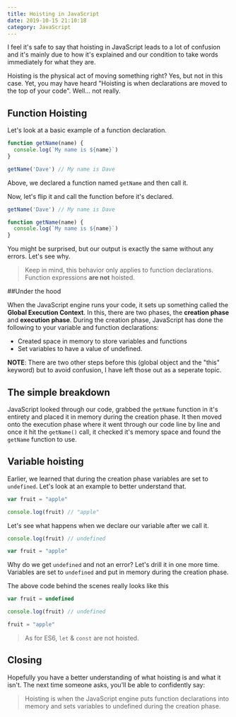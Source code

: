```yaml
---
title: Hoisting in JavaScript
date: 2019-10-15 21:10:18
category: JavaScript
---
```


I feel it's safe to say that hoisting in JavaScript leads to a lot of confusion and it's mainly due to how it's explained and our condition to take words immediately for what they are. 

Hoisting is the physical act of moving something right? Yes, but not in this case. Yet, you may have heard "Hoisting is when declarations are moved to the top of your code". Well... not really. 

## Function Hoisting 

Let's look at a basic example of a function declaration.


```javascript
function getName(name) {
  console.log(`My name is ${name}`)
}

getName('Dave') // My name is Dave
```

Above, we declared a function named `getName` and then call it.

Now, let's flip it and call the function before it's declared. 

```javascript
getName('Dave') // My name is Dave

function getName(name) {
  console.log(`My name is ${name}`)
}
```

You might be surprised, but our output is exactly the same without any errors. Let's see why. 

> Keep in mind, this behavior only applies to function declarations. Function expressions **are not** hoisted. 

##Under the hood

When the JavaScript engine runs your code, it sets up something called the **Global Execution Context**. In this, there are two phases, the **creation phase** and **execution phase**. During the creation phase, JavaScript has done the following to your variable and function declarations:

- Created space in memory to store variables and functions
- Set variables to have a value of undefined.

 **NOTE**: There are two other steps before this (global object and the "this" keyword) but to avoid confusion, I have left those out as a seperate topic.

## The simple breakdown

JavaScript looked through our code, grabbed the `getName` function in it's entirety and placed it in memory during the creation phase. It then moved onto the execution phase where it went through our code line by line and once it hit the `getName()` call, it checked it's memory space and found the `getName` function to use.

## Variable hoisting

Earlier, we learned that during the creation phase variables are set to `undefined`. Let's look at an example to better understand that. 

```javascript
var fruit = "apple"

console.log(fruit) // "apple"
```

Let's see what happens when we declare our variable after we call it. 

```javascript
console.log(fruit) // undefined

var fruit = "apple"
```

Why do we get `undefined` and not an error? Let's drill it in one more time. Variables are set to `undefined` and put in memory during the creation phase. 

The above code behind the scenes really looks like this


```javascript
var fruit = undefined

console.log(fruit) // undefined

fruit = "apple"
```

> As for ES6, `let` & `const` are not hoisted. 

## Closing

Hopefully you have a better understanding of what hoisting is and what it isn't. The next time someone asks, you'll be able to confidently say:

 > Hoisting is when the JavaScript engine puts function declarations into memory and sets variables to undefined during the creation phase. 